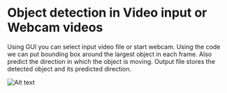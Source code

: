 # Object detection in Video input or Webcam videos

Using GUI you can select input video file or start webcam. Using the code we can put bounding box around the largest object in each frame.
Also predict the direction in which the object is moving. Output file stores the detected object and its predicted direction. 

![Alt text](C:/Users/vivek/Pictures/UI-Screen_Shot.png?raw=true "GUI Preview")
